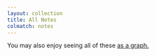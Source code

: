 ```yaml
---
layout: collection
title: All Notes
colmatch: notes
---
```


You may also enjoy seeing all of these [as a graph.](/notecloud)